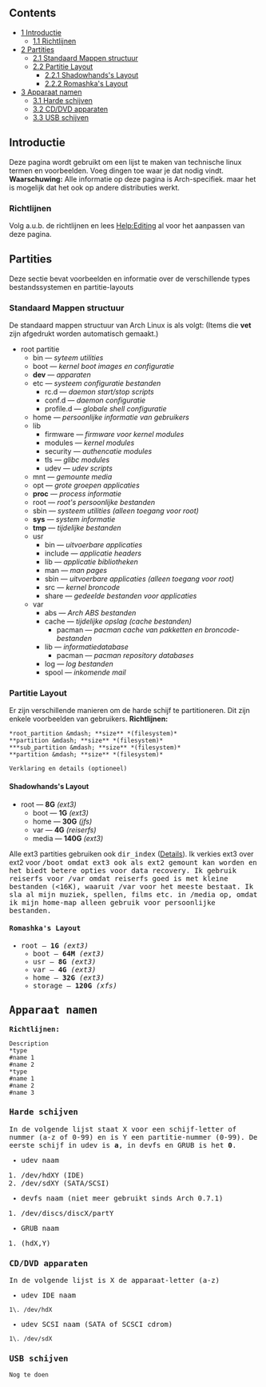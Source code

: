 ## Contents

*   [1 Introductie](#Introductie)
    *   [1.1 Richtlijnen](#Richtlijnen)
*   [2 Partities](#Partities)
    *   [2.1 Standaard Mappen structuur](#Standaard_Mappen_structuur)
    *   [2.2 Partitie Layout](#Partitie_Layout)
        *   [2.2.1 Shadowhands's Layout](#Shadowhands's_Layout)
        *   [2.2.2 Romashka's Layout](#Romashka's_Layout)
*   [3 Apparaat namen](#Apparaat_namen)
    *   [3.1 Harde schijven](#Harde_schijven)
    *   [3.2 CD/DVD apparaten](#CD/DVD_apparaten)
    *   [3.3 USB schijven](#USB_schijven)

## Introductie

Deze pagina wordt gebruikt om een lijst te maken van technische linux termen en voorbeelden. Voeg dingen toe waar je dat nodig vindt. **Waarschuwing:** Alle informatie op deze pagina is Arch-specifiek. maar het is mogelijk dat het ook op andere distributies werkt.

### Richtlijnen

Volg a.u.b. de richtlijnen en lees [Help:Editing](/index.php/Help:Editing "Help:Editing") al voor het aanpassen van deze pagina.

## Partities

Deze sectie bevat voorbeelden en informatie over de verschillende types bestandssystemen en partitie-layouts

### Standaard Mappen structuur

De standaard mappen structuur van Arch Linux is als volgt:
(Items die **vet** zijn afgedrukt worden automatisch gemaakt.)

*   root partitie
    *   bin — *syteem utilities*
    *   boot — *kernel boot images en configuratie*
    *   **dev** — *apparaten*
    *   etc — *systeem configuratie bestanden*
        *   rc.d — *daemon start/stop scripts*
        *   conf.d — *daemon configuratie*
        *   profile.d — *globale shell configuratie*
    *   home — *persoonlijke informatie van gebruikers*
    *   lib
        *   firmware — *firmware voor kernel modules*
        *   modules — *kernel modules*
        *   security — *authencatie modules*
        *   tls — *glibc modules*
        *   udev — *udev scripts*
    *   mnt — *gemounte media*
    *   opt — *grote groepen applicaties*
    *   **proc** — *process informatie*
    *   root — *root's persoonlijke bestanden*
    *   sbin — *systeem utilities (alleen toegang voor root)*
    *   **sys** — *system informatie*
    *   **tmp** — *tijdelijke bestanden*
    *   usr
        *   bin — *uitvoerbare applicaties*
        *   include — *applicatie headers*
        *   lib — *applicatie bibliotheken*
        *   man — *man pages*
        *   sbin — *uitvoerbare applicaties (alleen toegang voor root)*
        *   src — *kernel broncode*
        *   share — *gedeelde bestanden voor applicaties*
    *   var
        *   abs — *Arch ABS bestanden*
        *   cache — *tijdelijke opslag (cache bestanden)*
            *   pacman — *pacman cache van pakketten en broncode-bestanden*
        *   lib — *informatiedatabase*
            *   pacman — *pacman repository databases*
        *   log — *log bestanden*
        *   spool — *inkomende mail*

### Partitie Layout

Er zijn verschillende manieren om de harde schijf te partitioneren. Dit zijn enkele voorbeelden van gebruikers. **Richtlijnen:**

```
*root_partition &mdash; **size** *(filesystem)*
**partition &mdash; **size** *(filesystem)*
***sub_partition &mdash; **size** *(filesystem)*
**partition &mdash; **size** *(filesystem)*

Verklaring en details (optioneel)

```

#### Shadowhands's Layout

*   root — **8G** *(ext3)*
    *   boot — **1G** *(ext3)*
    *   home — **30G** *(jfs)*
    *   var — **4G** *(reiserfs)*
    *   media — **140G** *(ext3)*

Alle ext3 partities gebruiken ook <tt>dir_index</tt> ([Details](https://bbs.archlinux.org/viewtopic.php?p=124880#124880)). Ik verkies ext3 over ext2 voor <tt>/boot <tt>omdat ext3 ook als ext2 gemount kan worden en het biedt betere opties voor data recovery. Ik gebruik reiserfs voor <tt>/var</tt> omdat reiserfs goed is met kleine bestanden (<16K), waaruit <tt>/var</tt> voor het meeste bestaat. Ik sla al mijn muziek, spellen, films etc. in <tt>/media</tt> op, omdat ik mijn home-map alleen gebruik voor persoonlijke bestanden.</tt></tt>

<tt><tt>

#### Romashka's Layout

*   root — **1G** *(ext3)*
    *   boot — **64M** *(ext3)*
    *   usr — **8G** *(ext3)*
    *   var — **4G** *(ext3)*
    *   home — **32G** *(ext3)*
    *   storage — **120G** *(xfs)*

## Apparaat namen

**Richtlijnen:**

```
Description
*type
#name 1
#name 2
*type
#name 1
#name 2
#name 3

```

### Harde schijven

In de volgende lijst staat X voor een schijf-letter of nummer (a-z of 0-99) en is Y een partitie-nummer (0-99). De eerste schijf in udev is **a**, in devfs en GRUB is het **0**.

*   udev naam

1.  /dev/hdXY (IDE)
2.  /dev/sdXY (SATA/SCSI)

*   devfs naam (niet meer gebruikt sinds Arch 0.7.1)

1.  /dev/discs/discX/partY

*   GRUB naam

1.  (hdX,Y)

### CD/DVD apparaten

In de volgende lijst is X de apparaat-letter (a-z)

*   udev IDE naam

```
1\. /dev/hdX

```

*   udev SCSI naam (SATA of SCSCI cdrom)

```
1\. /dev/sdX

```

### USB schijven

```
Nog te doen

```
</tt></tt>